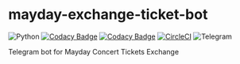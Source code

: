 # mayday-exchange-ticket-bot

![Python](https://img.shields.io/badge/python-3.7-blue.svg) [![Codacy Badge](https://api.codacy.com/project/badge/Grade/d4d200cb2fa84e56a3c50e9176a387b0)](https://www.codacy.com/app/payton/mayday-ticketing-bot?utm_source=github.com&amp;utm_medium=referral&amp;utm_content=Cooomma/mayday-ticketing-bot&amp;utm_campaign=Badge_Grade) [![Codacy Badge](https://api.codacy.com/project/badge/Coverage/d4d200cb2fa84e56a3c50e9176a387b0)](https://www.codacy.com/app/payton/mayday-ticketing-bot?utm_source=github.com&utm_medium=referral&utm_content=Cooomma/mayday-ticketing-bot&utm_campaign=Badge_Coverage) [![CircleCI](https://circleci.com/gh/Cooomma/mayday-ticketing-bot/tree/master.svg?style=svg)](https://circleci.com/gh/Cooomma/mayday-ticketing-bot/tree/master) ![Telegram](https://img.shields.io/badge/telegram-%40hk__mayday__bot-blue.svg)

Telegram bot for Mayday Concert Tickets Exchange